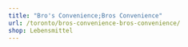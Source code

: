 ```yaml
---
title: "Bro's Convenience;Bros Convenience"
url: /toronto/bros-convenience-bros-convenience/
shop: Lebensmittel
---
```

